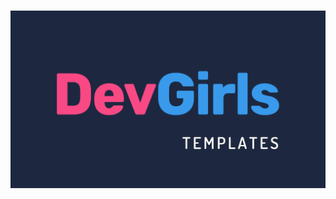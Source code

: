 <h1 align="center">
  <img alt="Banner com logomarca da Dev Girls " src="./readme-101/assets/banner.png" />
</h1>